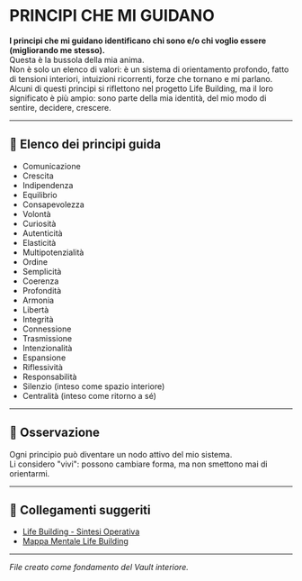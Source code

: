 # PRINCIPI CHE MI GUIDANO

**I principi che mi guidano identificano chi sono e/o chi voglio essere (migliorando me stesso).**  
Questa è la bussola della mia anima.  
Non è solo un elenco di valori: è un sistema di orientamento profondo, fatto di tensioni interiori, intuizioni ricorrenti, forze che tornano e mi parlano.  
Alcuni di questi principi si riflettono nel progetto Life Building, ma il loro significato è più ampio: sono parte della mia identità, del mio modo di sentire, decidere, crescere.

---

## 🧭 Elenco dei principi guida

- Comunicazione  
- Crescita  
- Indipendenza  
- Equilibrio  
- Consapevolezza  
- Volontà  
- Curiosità  
- Autenticità  
- Elasticità  
- Multipotenzialità  
- Ordine  
- Semplicità  
- Coerenza  
- Profondità  
- Armonia  
- Libertà  
- Integrità  
- Connessione  
- Trasmissione  
- Intenzionalità  
- Espansione  
- Riflessività  
- Responsabilità  
- Silenzio (inteso come spazio interiore)  
- Centralità (inteso come ritorno a sé)

---

## 🌿 Osservazione

Ogni principio può diventare un nodo attivo del mio sistema.  
Li considero "vivi": possono cambiare forma, ma non smettono mai di orientarmi.

---

## 🔗 Collegamenti suggeriti

- [Life Building - Sintesi Operativa](Sintesi_LifeBuilding_Operativa.md)
- [Mappa Mentale Life Building](Mappa_Mentale_LifeBuilding.png)

---
*File creato come fondamento del Vault interiore.*
